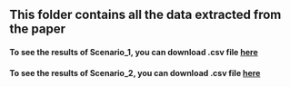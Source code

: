 ## This folder contains all the data extracted from the paper
#### To see the results of Scenario_1, you can download .csv file [here](https://drive.google.com/file/d/1sljHnjnaL0HiUwdbT5lymsUtKIow07F_/view?usp=sharing)
#### To see the results of Scenario_2, you can download .csv file [here](https://drive.google.com/file/d/1_TOnTbJrAacPzTwbC4jhzV5oRYs7Pt89/view?usp=sharing)
